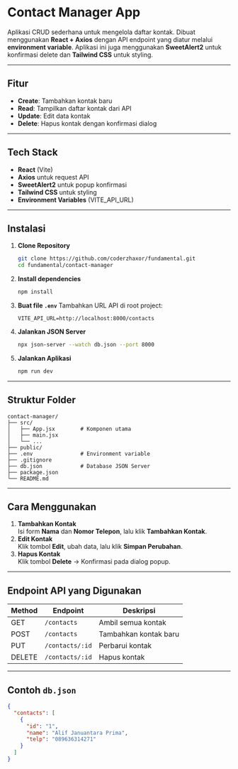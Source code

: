 
# Contact Manager App

Aplikasi CRUD sederhana untuk mengelola daftar kontak. Dibuat menggunakan **React + Axios** dengan API endpoint yang diatur melalui **environment variable**. Aplikasi ini juga menggunakan **SweetAlert2** untuk konfirmasi delete dan **Tailwind CSS** untuk styling.

---

## Fitur
- **Create**: Tambahkan kontak baru
- **Read**: Tampilkan daftar kontak dari API
- **Update**: Edit data kontak
- **Delete**: Hapus kontak dengan konfirmasi dialog

---

## Tech Stack
- **React** (Vite)
- **Axios** untuk request API
- **SweetAlert2** untuk popup konfirmasi
- **Tailwind CSS** untuk styling
- **Environment Variables** (VITE_API_URL)

---

## Instalasi

1. **Clone Repository**
   ```bash
   git clone https://github.com/coderzhaxor/fundamental.git
   cd fundamental/contact-manager
   ```

2. **Install dependencies**
   ```bash
   npm install
   ```

3. **Buat file `.env`**
   Tambahkan URL API di root project:
   ```
   VITE_API_URL=http://localhost:8000/contacts
   ```

4. **Jalankan JSON Server**
   ```bash
   npx json-server --watch db.json --port 8000
   ```

5. **Jalankan Aplikasi**
   ```bash
   npm run dev
   ```

---

## Struktur Folder
```
contact-manager/
├── src/
│   ├── App.jsx        # Komponen utama
│   ├── main.jsx       
│   └── ...
├── public/
├── .env               # Environment variable
├── .gitignore
├── db.json            # Database JSON Server
├── package.json
└── README.md
```

---

## Cara Menggunakan
1. **Tambahkan Kontak**  
   Isi form **Nama** dan **Nomor Telepon**, lalu klik **Tambahkan Kontak**.
2. **Edit Kontak**  
   Klik tombol **Edit**, ubah data, lalu klik **Simpan Perubahan**.
3. **Hapus Kontak**  
   Klik tombol **Delete** → Konfirmasi pada dialog popup.

---

## Endpoint API yang Digunakan

| Method   | Endpoint             | Deskripsi             |
|----------|----------------------|-----------------------|
| GET      | `/contacts`          | Ambil semua kontak     |
| POST     | `/contacts`          | Tambahkan kontak baru  |
| PUT      | `/contacts/:id`      | Perbarui kontak        |
| DELETE   | `/contacts/:id`      | Hapus kontak           |

---

## Contoh `db.json`
```json
{
  "contacts": [
    {
      "id": "1",
      "name": "Alif Januantara Prima",
      "telp": "089636314271"
    }
  ]
}

```
